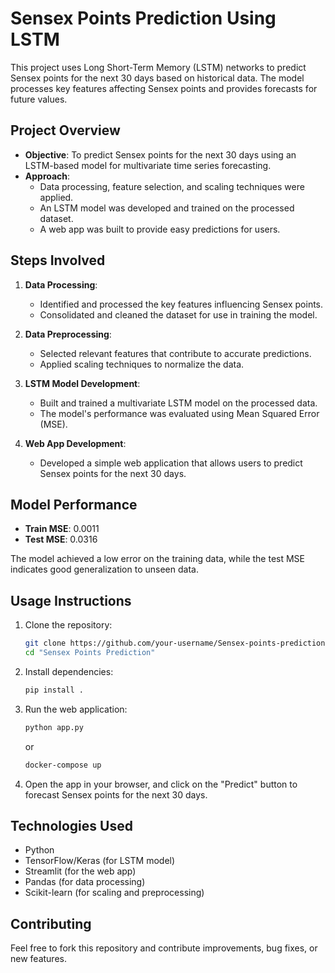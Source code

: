 # Sensex Points Prediction Using LSTM

This project uses Long Short-Term Memory (LSTM) networks to predict Sensex points for the next 30 days based on historical data. The model processes key features affecting Sensex points and provides forecasts for future values.

## Project Overview

- **Objective**: To predict Sensex points for the next 30 days using an LSTM-based model for multivariate time series forecasting.
- **Approach**: 
  - Data processing, feature selection, and scaling techniques were applied.
  - An LSTM model was developed and trained on the processed dataset.
  - A web app was built to provide easy predictions for users.

## Steps Involved

1. **Data Processing**:
   - Identified and processed the key features influencing Sensex points.
   - Consolidated and cleaned the dataset for use in training the model.

2. **Data Preprocessing**:
   - Selected relevant features that contribute to accurate predictions.
   - Applied scaling techniques to normalize the data.

3. **LSTM Model Development**:
   - Built and trained a multivariate LSTM model on the processed data.
   - The model's performance was evaluated using Mean Squared Error (MSE).

4. **Web App Development**:
   - Developed a simple web application that allows users to predict Sensex points for the next 30 days.

## Model Performance

- **Train MSE**: 0.0011
- **Test MSE**: 0.0316

The model achieved a low error on the training data, while the test MSE indicates good generalization to unseen data.

## Usage Instructions

1. Clone the repository:
    ```bash
    git clone https://github.com/your-username/Sensex-points-prediction.git
    cd "Sensex Points Prediction"
    ```

2. Install dependencies:
    ```bash
    pip install .
    ```

3. Run the web application:
    ```bash
    python app.py
    ```
   or
    ```bash
    docker-compose up
    ```
4. Open the app in your browser, and click on the "Predict" button to forecast Sensex points for the next 30 days.

## Technologies Used

- Python
- TensorFlow/Keras (for LSTM model)
- Streamlit (for the web app)
- Pandas (for data processing)
- Scikit-learn (for scaling and preprocessing)

## Contributing

Feel free to fork this repository and contribute improvements, bug fixes, or new features.
